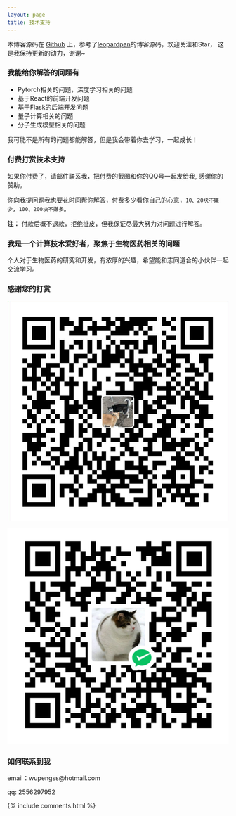 ```yaml
---
layout: page
title: 技术支持 
---
```


本博客源码在 <a target="_blank" href='https://github.com/wupengss/wupengss.github.io/'>Github</a> 上，参考了<a target="_blank" href='https://github.com/leopardpan/leopardpan.github.io//'>leopardpan</a>的博客源码，欢迎关注和Star， 这是我保持更新的动力，谢谢~

<h3> 我能给你解答的问题有 </h3>

* Pytorch相关的问题，深度学习相关的问题
* 基于React的前端开发问题
* 基于Flask的后端开发问题
* 量子计算相关的问题
* 分子生成模型相关的问题

我可能不是所有的问题都能解答，但是我会带着你去学习，一起成长！

<h3> 付费打赏技术支持 </h3>

如果你付费了，请邮件联系我，把付费的截图和你的QQ号一起发给我, 感谢你的赞助。

你向我提问题我也要花时间帮你解答，付费多少看你自己的心意，`10、20块不嫌少`，`100、200块不嫌多`。

**注：** 付款后概不退款，拒绝扯皮，但我保证尽最大努力对问题进行解答。


<h3> 我是一个计算技术爱好者，聚焦于生物医药相关的问题 </h3>

个人对于生物医药的研究和开发，有浓厚的兴趣，希望能和志同道合的小伙伴一起交流学习。


<h3> 感谢您的打赏 </h3> 

![](/images/payimg/ali.png)

![](/images/payimg/weichat.png)

<h3> 如何联系到我 </h3>

<p> 
email：wupengss@hotmail.com       
<p> 
qq: 2556297952   
<p> 

{% include comments.html %}

